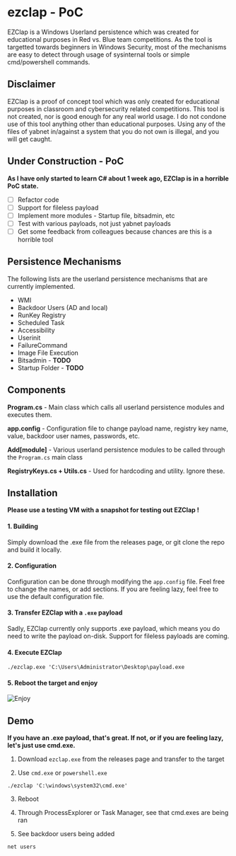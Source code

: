 # ezclap - PoC

EZClap is a Windows Userland persistence which was created for educational purposes in Red vs. Blue team competitions. As the tool is targetted towards beginners in Windows Security, most of the mechanisms are easy to detect through usage of sysinternal tools or simple cmd/powershell commands.

## Disclaimer
EZClap is a proof of concept tool which was only created for educational purposes in classroom and cybersecurity related competitions. This tool is not created, nor is good enough for any real world usage. I do not condone use of this tool anything other than educational purposes. Using any of the files of yabnet in/against a system that you do not own is illegal, and you will get caught.

## Under Construction - PoC 
**As I have only started to learn C# about 1 week ago, EZClap is in a horrible PoC state.** 

- [ ] Refactor code 
- [ ] Support for fileless payload 
- [ ] Implement more modules - Startup file, bitsadmin, etc 
- [ ] Test with various payloads, not just yabnet payloads 
- [ ] Get some feedback from colleagues because chances are this is a horrible tool 

## Persistence Mechanisms
The following lists are the userland persistence mechanisms that are currently implemented. 

* WMI
* Backdoor Users (AD and local)
* RunKey Registry 
* Scheduled Task
* Accessibility
* Userinit
* FailureCommand
* Image File Execution 
* Bitsadmin - **TODO**
* Startup Folder - **TODO** 

## Components 
**Program.cs** - Main class which calls all userland persistence modules and executes them.

**app.config** - Configuration file to change payload name, registry key name, value, backdoor user names, passwords, etc. 

**Add[module]** - Various userland persistence modules to be called through the `Program.cs` main class 

**RegistryKeys.cs + Utils.cs** - Used for hardcoding and utility. Ignore these. 

## Installation 

**Please use a testing VM with a snapshot for testing out EZClap !** 

#### 1. Building 
Simply download the .exe file from the releases page, or git clone the repo and build it locally.

#### 2. Configuration  
Configuration can be done through modifying the `app.config` file. Feel free to change the names, or add sections. If you are feeling lazy, feel free to use the default configuration file.

#### 3. Transfer EZClap with a `.exe` payload 
Sadly, EZClap currently only supports .exe payload, which means you do need to write the payload on-disk. Support for fileless payloads are coming. 

#### 4. Execute EZClap 
`./ezclap.exe 'C:\Users\Administrator\Desktop\payload.exe` 

#### 5. Reboot the target and enjoy
![Enjoy](https://i.imgur.com/yzLlzYR.png)

## Demo 

**If you have an .exe payload, that's great. If not, or if you are feeling lazy, let's just use cmd.exe.**

1. Download `ezclap.exe` from the releases page and transfer to the target

2. Use `cmd.exe` or `powershell.exe` 

`./ezclap 'C:\windows\system32\cmd.exe'`

3. Reboot 

4. Through ProcessExplorer or Task Manager, see that cmd.exes are being ran 

5. See backdoor users being added 

`net users` 



